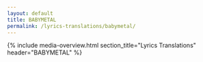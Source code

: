 ```yaml
---
layout: default
title: BABYMETAL
permalink: /lyrics-translations/babymetal/
---
```


{% include media-overview.html section_title="Lyrics Translations" header="BABYMETAL" %}